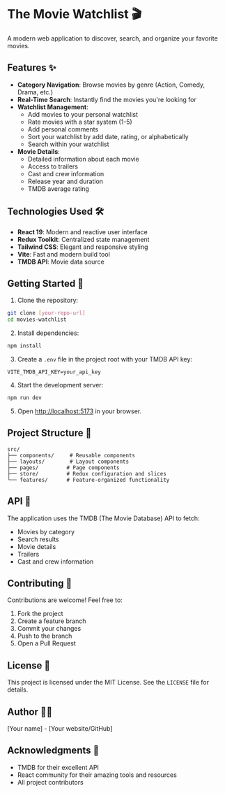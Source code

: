 # The Movie Watchlist 🎬

A modern web application to discover, search, and organize your favorite movies.

## Features ✨

- **Category Navigation**: Browse movies by genre (Action, Comedy, Drama, etc.)
- **Real-Time Search**: Instantly find the movies you're looking for
- **Watchlist Management**:
  - Add movies to your personal watchlist
  - Rate movies with a star system (1-5)
  - Add personal comments
  - Sort your watchlist by add date, rating, or alphabetically
  - Search within your watchlist
- **Movie Details**:
  - Detailed information about each movie
  - Access to trailers
  - Cast and crew information
  - Release year and duration
  - TMDB average rating

## Technologies Used 🛠

- **React 19**: Modern and reactive user interface
- **Redux Toolkit**: Centralized state management
- **Tailwind CSS**: Elegant and responsive styling
- **Vite**: Fast and modern build tool
- **TMDB API**: Movie data source

## Getting Started 🚀

1. Clone the repository:

```bash
git clone [your-repo-url]
cd movies-watchlist
```

2. Install dependencies:

```bash
npm install
```

3. Create a `.env` file in the project root with your TMDB API key:

```
VITE_TMDB_API_KEY=your_api_key
```

4. Start the development server:

```bash
npm run dev
```

5. Open [http://localhost:5173](http://localhost:5173) in your browser.

## Project Structure 📁

```
src/
├── components/     # Reusable components
├── layouts/        # Layout components
├── pages/         # Page components
├── store/         # Redux configuration and slices
└── features/      # Feature-organized functionality
```

## API 🔧

The application uses the TMDB (The Movie Database) API to fetch:

- Movies by category
- Search results
- Movie details
- Trailers
- Cast and crew information

## Contributing 🤝

Contributions are welcome! Feel free to:

1. Fork the project
2. Create a feature branch
3. Commit your changes
4. Push to the branch
5. Open a Pull Request

## License 📝

This project is licensed under the MIT License. See the `LICENSE` file for details.

## Author 👨‍💻

[Your name] - [Your website/GitHub]

## Acknowledgments 🙏

- TMDB for their excellent API
- React community for their amazing tools and resources
- All project contributors
